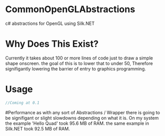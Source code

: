 # CommonOpenGLAbstractions
c# abstractions for OpenGL using Silk.NET
# Why Does This Exist?
Currently it takes about 100 or more lines of code just to draw a simple shape onscreen. 
the goal of this is to lower that to under 50,
Therefore signifigantly lowering the barrier of entry to graphics programming.
# Usage
```cs
//Coming at 0.1
```
#Performance
as with any sort of Abstractions / Wrapper there is going to be signifigant or slight slowdowns depending on what it is.
On my system the example 'Hello Quad' took 95.6 MB of RAM.
the same example in Silk.NET took 92.5 MB of RAM.

